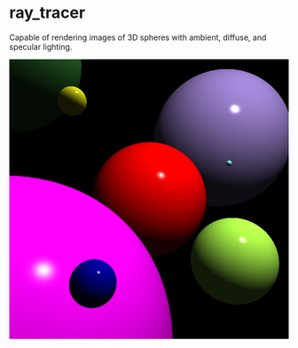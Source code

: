 # ray_tracer

Capable of rendering images of 3D spheres with ambient, diffuse, and specular lighting.

![sample_output_spheres](https://raw.githubusercontent.com/Patricol/ray_tracer/master/sample_output/converted/spheres.png)
